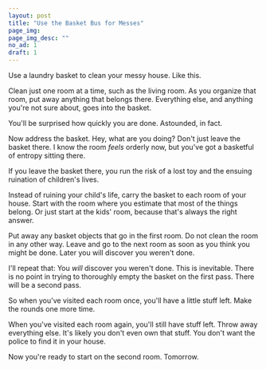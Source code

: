 ```yaml
---
layout: post
title: "Use the Basket Bus for Messes"
page_img: 
page_img_desc: ""
no_ad: 1
draft: 1
---
```


Use a laundry basket to clean your messy house. Like this.

Clean just one room at a time, such as the living room. As you organize that room, put away anything that belongs there. Everything else, and anything you're not sure about, goes into the basket.

You'll be surprised how quickly you are done. Astounded, in fact.

Now address the basket. Hey, what are you doing? Don't just leave the basket there. I know the room <em>feels</em> orderly now, but you've got a basketful of entropy sitting there.

If you leave the basket there, you run the risk of a lost toy and the ensuing ruination of children's lives.

Instead of ruining your child's life, carry the basket to each room of your house. Start with the room where you estimate that most of the things belong. Or just start at the kids' room, because that's always the right answer.

Put away any basket objects that go in the first room. Do not clean the room in any other way. Leave and go to the next room as soon as you think you might be done. Later you will discover you weren't done. 

I'll repeat that: You <em>will</em> discover you weren't done. This is inevitable. There is no point in trying to thoroughly empty the basket on the first pass. There will be a second pass.

So when you've visited each room once, you'll have a little stuff left. Make the rounds one more time.

When you've visited each room again, you'll still have stuff left. Throw away everything else. It's likely you don't even own that stuff. You don't want the police to find it in your house.

Now you're ready to start on the second room. Tomorrow.
